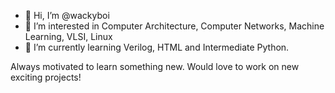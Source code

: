- 👋 Hi, I’m @wackyboi
- 👀 I’m interested in Computer Architecture, Computer Networks, Machine Learning, VLSI, Linux 
- 🌱 I’m currently learning Verilog, HTML and Intermediate Python.

Always motivated to learn something new. Would love to work on new exciting projects! 
<!---
wackyboi/wackyboi is a ✨ special ✨ repository because its `README.md` (this file) appears on your GitHub profile.
You can click the Preview link to take a look at your changes.
--->
